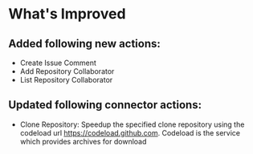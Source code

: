# What's Improved
## Added following new actions:
 - Create Issue Comment
 - Add Repository Collaborator
 - List Repository Collaborator
	
## Updated following connector actions:
- Clone Repository: Speedup the specified clone repository using the codeload url https://codeload.github.com. Codeload is the service which provides archives for download 
